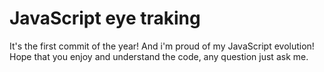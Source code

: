 # JavaScript eye traking

It's the first commit of the year! And i'm proud of my JavaScript evolution! Hope that you enjoy and understand the code, any question just ask me.